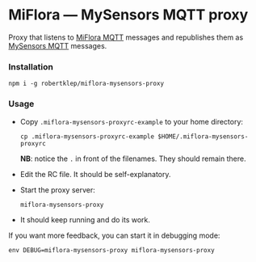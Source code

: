 # MiFlora — MySensors MQTT proxy

Proxy that listens to [MiFlora MQTT](https://github.com/ThomDietrich/miflora-mqtt-daemon) messages and republishes them as [MySensors MQTT](https://www.mysensors.org/) messages.

### Installation

```
npm i -g robertklep/miflora-mysensors-proxy
```

### Usage

* Copy `.miflora-mysensors-proxyrc-example` to your home directory:

  ```cp .miflora-mysensors-proxyrc-example $HOME/.miflora-mysensors-proxyrc```

  **NB**: notice the `.` in front of the filenames. They should remain there.

* Edit the RC file. It should be self-explanatory.
* Start the proxy server:

  ```miflora-mysensors-proxy```

* It should keep running and do its work.

If you want more feedback, you can start it in debugging mode:

```
env DEBUG=miflora-mysensors-proxy miflora-mysensors-proxy
```
